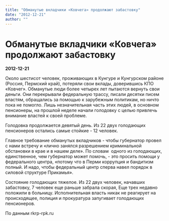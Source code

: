 ```yaml
---
title: "Обманутые вкладчики «Ковчега» продолжают забастовку"
date: "2012-12-21"
author: ""
---
```


# Обманутые вкладчики «Ковчега» продолжают забастовку

**2012-12-21** 

Около шестисот человек, проживающих в Кунгуре и Кунгурском районе (Россия, Пермский край), потеряли свои вклады, доверившись КПО «Ковчег». Обманутые люди более четырех лет пытаются вернуть свои деньги. Они перекрывали федеральную трассу, писали десятки писем властям, обращались за помощью к зарубежным политикам, но ничто пока не помогло. Лишь незначительная часть этих людей, в основном пенсионеры, на прошлой неделе начали голодовку с целью привлечь внимание властей к своей проблеме.

Голодовка продолжается девятый день. Из 22 двух голодающих пенсионеров остались самые стойкие - 12 человек.

Главное требование обманутых вкладчиков - чтобы губернатор провел с нами встречу и «лично занялся разрешением криминальной обстановки в крае и в нашем деле». По словам  одного из голодающих, единственное, чем губернатор может помочь, - это просить помощи у федерального центра, «потому что в Перми коррупция и бандитизм полный. И надо, чтобы федеральный центр сперва навел порядок в силовой структуре Прикамья».

Состояние голодающих тяжелое. Из 22 двух человек, начавших забастовку, 7 человек еще раньше забрала скорая, Еще трех недавно положили в больницу. Исполнительная власть никак не реагирует на происходящее, полиция и прокуратура запугивает голодающих пенсионеров.

По данным rkrp-rpk.ru